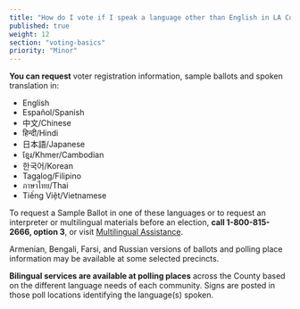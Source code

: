 ```yaml
---
title: "How do I vote if I speak a language other than English in LA County?"
published: true
weight: 12
section: "voting-basics"
priority: "Minor"
---
```


**You can request** voter registration information, sample ballots and spoken translation in:  

- English  
- Español/Spanish  
- 中文/Chinese  
- हिन्दी/Hindi  
- 日本語/Japanese  
- ខ្មែរ/Khmer/Cambodian  
- 한국어/Korean  
- Tagalog/Filipino  
- ภาษาไทย/Thai  
- Tiếng Việt/Vietnamese  

To request a Sample Ballot in one of these languages or to request an interpreter or multilingual materials before an election, **call 1-800-815-2666, option 3**, or visit [Multilingual Assistance](https://www.lavote.net/home/voting-elections/voter-education/multilingual-services-program/multilingual-services-program).  

Armenian, Bengali, Farsi, and Russian versions of ballots and polling place information may be available at some selected precincts.  

**Bilingual services are available at polling places** across the County based on the different language needs of each community. Signs are posted in those poll locations identifying the language(s) spoken.  
